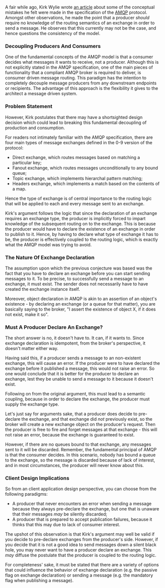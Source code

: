 A fair while ago, Kirk Wylie wrote [an article][kirk] about some of the conceptual mistakes he felt were made in the specification of the [AMQP][] protocol. Amongst other observations, he made the point that a producer _should_ require no knowledge of the routing semantics of an exchange in order to send a message. He observes that this currently may not be the case, and hence questions the consistency of the model.

### Decoupling Producers And Consumers

One of the fundamental concepts of the AMQP model is that a consumer decides what messages it wants to receive, not a producer. Although this is not explicitly stated in the AMQP specification, one of the main pieces of functionality that a compliant AMQP broker is required to deliver, is consumer driven message routing. This paradigm has the intention to completely decouple message producers from any downstream endpoints or recipients. The advantage of this approach is the flexibility it gives to the architect a message driven system.

### Problem Statement

However, Kirk postulates that there may have a shortsighted design decision which could lead to breaking this fundamental decoupling of production and consumption.

For readers not intimately familiar with the AMQP specification, there are four main types of message exchanges defined in the 0-9 version of the protocol:

* Direct exchange, which routes messages based on matching a particular key;
* Fanout exchange, which routes messages unconditionally to any bound queue;
* Topic exchange, which implements hierarchal pattern matching;
* Headers exchange, which implements a match based on the contents of a map.

Hence the type of exchange is of central importance to the routing logic that will be applied to each and every message sent to an exchange.

Kirk's argument follows the logic that since the declaration of an exchange requires an exchange type, the producer is implicitly forced to impart knowledge of the subsequent routing on to the exchange. This is because the producer would have to declare the existence of an exchange in order to publish to it. Hence, by having to declare what type of exchange it has to be, the producer is effectively coupled to the routing logic, which is exactly what the AMQP model was trying to avoid.

### The Nature Of Exchange Declaration

The assumption upon which the previous conjecture was based was the fact that you have to declare an exchange before you can start sending messages to it. To be precise, to successfully send a message to an exchange, it must exist. The sender does not necessarily have to have created the exchange instance itself.

Moreover, object declaration in AMQP is akin to an assertion of an object's existence - by declaring an exchange (or a queue for that matter), you are basically saying to the broker, "I assert the existence of object X, if it does not exist, make it so".

### Must A Producer Declare An Exchange?

The short answer is no, it doesn't have to. It can, if it wants to. Since exchange declaration is idempotent, from the broker's perspective, it doesn't matter either way.

Having said this, if a producer sends a message to an non-existent exchange, this will cause an error. If the producer were to have declared the exchange before it published a message, this would not raise an error. So one would conclude that it is better for the producer to declare an exchange, lest they be unable to send a message to it because it doesn't exist.

Following on from the original argument, this must lead to a semantic coupling, because in order to declare the exchange, the producer must supply the exchange type.

Let's just say for arguments sake, that a producer does decide to pre-declare the exchange, and that exchange did _not_ previously exist, so the broker will create a new exchange object on the producer's request. Then the producer is free to fire and forget messages at that exchange - this will not raise an error, because the exchange is guaranteed to exist.

However, if there are no queues bound to that exchange, any messages sent to it will be discarded. Remember, the fundamental principal of AMQP is that the consumer decides. In this scenario, nobody has bound a queue to the exchange, so the message is discarded because of lack of interest, and in most circumstances, the producer will never know about this.

### Client Design Implications

So from an client application design perspective, you can choose from the following paradigms:

* A producer that never encounters an error when sending a message because they always pre-declare the exchange, but one that is unaware that their messages *may* be silently discarded;
* A producer that is prepared to accept publication failures, because it thinks that this may due to lack of consumer interest.

The upshot of this observation is that Kirk's argument may well be valid if you decide to pre-declare exchanges from the producer's side. However, if you decide that it is not a good idea to send messages down a silent black hole, you may never want to have a producer declare an exchange. This _may_ diffuse the postulate that the producer is coupled to the routing logic.

For completeness' sake, it must be stated that there are a variety of options that could influence the behavior of exchange declaration (e.g. the passive flag on exchange declaration) or sending a message (e.g. the mandatory flag when publishing a message).

[amqp]:http://www.amqp.org/
[kirk]:http://kirkwylie.blogspot.com/2008/07/amqps-semantic-model-and-mismatching.html